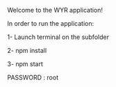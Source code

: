 Welcome to the WYR application!

In order to run the application:


1- Launch terminal on the subfolder

2- npm install

3- npm start


PASSWORD : root
